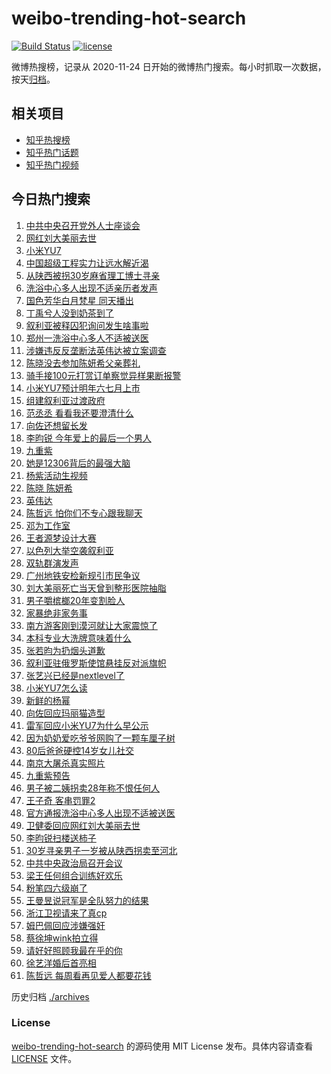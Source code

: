 # weibo-trending-hot-search

[![Build Status](https://github.com/justjavac/weibo-trending-hot-search/workflows/ci/badge.svg?branch=master)](https://github.com/justjavac/weibo-trending-hot-search/actions)
[![license](https://img.shields.io/github/license/justjavac/weibo-trending-hot-search)](https://github.com/justjavac/weibo-trending-hot-search/blob/master/LICENSE)

微博热搜榜，记录从 2020-11-24 日开始的微博热门搜索。每小时抓取一次数据，按天[归档](./archives)。

## 相关项目

- [知乎热搜榜](https://github.com/justjavac/zhihu-trending-top-search)
- [知乎热门话题](https://github.com/justjavac/zhihu-trending-hot-questions)
- [知乎热门视频](https://github.com/justjavac/zhihu-trending-hot-video)

## 今日热门搜索

<!-- BEGIN -->
<!-- 最后更新时间 Tue Dec 10 2024 01:09:21 GMT+0800 (China Standard Time) -->

1. [中共中央召开党外人士座谈会](https://s.weibo.com//weibo?q=%23%E4%B8%AD%E5%85%B1%E4%B8%AD%E5%A4%AE%E5%8F%AC%E5%BC%80%E5%85%9A%E5%A4%96%E4%BA%BA%E5%A3%AB%E5%BA%A7%E8%B0%88%E4%BC%9A%23&Refer=new_time)
1. [网红刘大美丽去世](https://s.weibo.com//weibo?q=%23%E7%BD%91%E7%BA%A2%E5%88%98%E5%A4%A7%E7%BE%8E%E4%B8%BD%E5%8E%BB%E4%B8%96%23&t=31&band_rank=1&Refer=top)
1. [小米YU7](https://s.weibo.com//weibo?q=%E5%B0%8F%E7%B1%B3YU7&t=31&band_rank=2&Refer=top)
1. [中国超级工程实力让远水解近渴](https://s.weibo.com//weibo?q=%23%E4%B8%AD%E5%9B%BD%E8%B6%85%E7%BA%A7%E5%B7%A5%E7%A8%8B%E5%AE%9E%E5%8A%9B%E8%AE%A9%E8%BF%9C%E6%B0%B4%E8%A7%A3%E8%BF%91%E6%B8%B4%23&t=31&band_rank=3&Refer=top)
1. [从陕西被拐30岁麻省理工博士寻亲](https://s.weibo.com//weibo?q=%23%E4%BB%8E%E9%99%95%E8%A5%BF%E8%A2%AB%E6%8B%9030%E5%B2%81%E9%BA%BB%E7%9C%81%E7%90%86%E5%B7%A5%E5%8D%9A%E5%A3%AB%E5%AF%BB%E4%BA%B2%23&t=31&band_rank=4&Refer=top)
1. [洗浴中心多人出现不适亲历者发声](https://s.weibo.com//weibo?q=%23%E6%B4%97%E6%B5%B4%E4%B8%AD%E5%BF%83%E5%A4%9A%E4%BA%BA%E5%87%BA%E7%8E%B0%E4%B8%8D%E9%80%82%E4%BA%B2%E5%8E%86%E8%80%85%E5%8F%91%E5%A3%B0%23&t=31&band_rank=4&Refer=top)
1. [国色芳华白月梵星 同天播出](https://s.weibo.com//weibo?q=%E5%9B%BD%E8%89%B2%E8%8A%B3%E5%8D%8E%E7%99%BD%E6%9C%88%E6%A2%B5%E6%98%9F%20%E5%90%8C%E5%A4%A9%E6%92%AD%E5%87%BA&t=31&band_rank=5&Refer=top)
1. [丁禹兮人没到奶茶到了](https://s.weibo.com//weibo?q=%E4%B8%81%E7%A6%B9%E5%85%AE%E4%BA%BA%E6%B2%A1%E5%88%B0%E5%A5%B6%E8%8C%B6%E5%88%B0%E4%BA%86&t=31&band_rank=36&Refer=top)
1. [叙利亚被释囚犯询问发生啥事啦](https://s.weibo.com//weibo?q=%23%E5%8F%99%E5%88%A9%E4%BA%9A%E8%A2%AB%E9%87%8A%E5%9B%9A%E7%8A%AF%E8%AF%A2%E9%97%AE%E5%8F%91%E7%94%9F%E5%95%A5%E4%BA%8B%E5%95%A6%23&t=31&band_rank=6&Refer=top)
1. [郑州一洗浴中心多人不适被送医](https://s.weibo.com//weibo?q=%23%E9%83%91%E5%B7%9E%E4%B8%80%E6%B4%97%E6%B5%B4%E4%B8%AD%E5%BF%83%E5%A4%9A%E4%BA%BA%E4%B8%8D%E9%80%82%E8%A2%AB%E9%80%81%E5%8C%BB%23&t=31&band_rank=48&Refer=top)
1. [涉嫌违反反垄断法英伟达被立案调查](https://s.weibo.com//weibo?q=%23%E6%B6%89%E5%AB%8C%E8%BF%9D%E5%8F%8D%E5%8F%8D%E5%9E%84%E6%96%AD%E6%B3%95%E8%8B%B1%E4%BC%9F%E8%BE%BE%E8%A2%AB%E7%AB%8B%E6%A1%88%E8%B0%83%E6%9F%A5%23&t=31&band_rank=8&Refer=top)
1. [陈晓没去参加陈妍希父亲葬礼](https://s.weibo.com//weibo?q=%23%E9%99%88%E6%99%93%E6%B2%A1%E5%8E%BB%E5%8F%82%E5%8A%A0%E9%99%88%E5%A6%8D%E5%B8%8C%E7%88%B6%E4%BA%B2%E8%91%AC%E7%A4%BC%23&t=31&band_rank=11&Refer=top)
1. [骑手接100元打赏订单察觉异样果断报警](https://s.weibo.com//weibo?q=%23%E9%AA%91%E6%89%8B%E6%8E%A5100%E5%85%83%E6%89%93%E8%B5%8F%E8%AE%A2%E5%8D%95%E5%AF%9F%E8%A7%89%E5%BC%82%E6%A0%B7%E6%9E%9C%E6%96%AD%E6%8A%A5%E8%AD%A6%23&t=31&band_rank=19&Refer=top)
1. [小米YU7预计明年六七月上市](https://s.weibo.com//weibo?q=%23%E5%B0%8F%E7%B1%B3YU7%E9%A2%84%E8%AE%A1%E6%98%8E%E5%B9%B4%E5%85%AD%E4%B8%83%E6%9C%88%E4%B8%8A%E5%B8%82%23&t=31&band_rank=9&Refer=top)
1. [组建叙利亚过渡政府](https://s.weibo.com//weibo?q=%23%E7%BB%84%E5%BB%BA%E5%8F%99%E5%88%A9%E4%BA%9A%E8%BF%87%E6%B8%A1%E6%94%BF%E5%BA%9C%23&t=31&band_rank=13&Refer=top)
1. [范丞丞 看看我还要澄清什么](https://s.weibo.com//weibo?q=%E8%8C%83%E4%B8%9E%E4%B8%9E%20%E7%9C%8B%E7%9C%8B%E6%88%91%E8%BF%98%E8%A6%81%E6%BE%84%E6%B8%85%E4%BB%80%E4%B9%88&t=31&band_rank=15&Refer=top)
1. [向佐还想留长发](https://s.weibo.com//weibo?q=%23%E5%90%91%E4%BD%90%E8%BF%98%E6%83%B3%E7%95%99%E9%95%BF%E5%8F%91%23&t=31&band_rank=20&Refer=top)
1. [李昀锐 今年爱上的最后一个男人](https://s.weibo.com//weibo?q=%E6%9D%8E%E6%98%80%E9%94%90%20%E4%BB%8A%E5%B9%B4%E7%88%B1%E4%B8%8A%E7%9A%84%E6%9C%80%E5%90%8E%E4%B8%80%E4%B8%AA%E7%94%B7%E4%BA%BA&t=31&band_rank=7&Refer=top)
1. [九重紫](https://s.weibo.com//weibo?q=%E4%B9%9D%E9%87%8D%E7%B4%AB&t=31&band_rank=18&Refer=top)
1. [她是12306背后的最强大脑](https://s.weibo.com//weibo?q=%23%E5%A5%B9%E6%98%AF12306%E8%83%8C%E5%90%8E%E7%9A%84%E6%9C%80%E5%BC%BA%E5%A4%A7%E8%84%91%23&t=31&band_rank=14&Refer=top)
1. [杨紫活动生视频](https://s.weibo.com//weibo?q=%23%E6%9D%A8%E7%B4%AB%E6%B4%BB%E5%8A%A8%E7%94%9F%E8%A7%86%E9%A2%91%23&t=31&band_rank=20&Refer=top)
1. [陈晓 陈妍希](https://s.weibo.com//weibo?q=%E9%99%88%E6%99%93%20%E9%99%88%E5%A6%8D%E5%B8%8C&t=31&band_rank=21&Refer=top)
1. [英伟达](https://s.weibo.com//weibo?q=%E8%8B%B1%E4%BC%9F%E8%BE%BE&t=31&band_rank=22&Refer=top)
1. [陈哲远 怕你们不专心跟我聊天](https://s.weibo.com//weibo?q=%E9%99%88%E5%93%B2%E8%BF%9C%20%E6%80%95%E4%BD%A0%E4%BB%AC%E4%B8%8D%E4%B8%93%E5%BF%83%E8%B7%9F%E6%88%91%E8%81%8A%E5%A4%A9&t=31&band_rank=23&Refer=top)
1. [邓为工作室](https://s.weibo.com//weibo?q=%E9%82%93%E4%B8%BA%E5%B7%A5%E4%BD%9C%E5%AE%A4&t=31&band_rank=12&Refer=top)
1. [王者源梦设计大赛](https://s.weibo.com//weibo?q=%23%E7%8E%8B%E8%80%85%E6%BA%90%E6%A2%A6%E8%AE%BE%E8%AE%A1%E5%A4%A7%E8%B5%9B%23&t=31&band_rank=25&Refer=top)
1. [以色列大举空袭叙利亚](https://s.weibo.com//weibo?q=%23%E4%BB%A5%E8%89%B2%E5%88%97%E5%A4%A7%E4%B8%BE%E7%A9%BA%E8%A2%AD%E5%8F%99%E5%88%A9%E4%BA%9A%23&t=31&band_rank=16&Refer=top)
1. [双轨群演发声](https://s.weibo.com//weibo?q=%23%E5%8F%8C%E8%BD%A8%E7%BE%A4%E6%BC%94%E5%8F%91%E5%A3%B0%23&t=31&band_rank=30&Refer=top)
1. [广州地铁安检新规引市民争议](https://s.weibo.com//weibo?q=%23%E5%B9%BF%E5%B7%9E%E5%9C%B0%E9%93%81%E5%AE%89%E6%A3%80%E6%96%B0%E8%A7%84%E5%BC%95%E5%B8%82%E6%B0%91%E4%BA%89%E8%AE%AE%23&t=31&band_rank=33&Refer=top)
1. [刘大美丽死亡当天曾到整形医院抽脂](https://s.weibo.com//weibo?q=%23%E5%88%98%E5%A4%A7%E7%BE%8E%E4%B8%BD%E6%AD%BB%E4%BA%A1%E5%BD%93%E5%A4%A9%E6%9B%BE%E5%88%B0%E6%95%B4%E5%BD%A2%E5%8C%BB%E9%99%A2%E6%8A%BD%E8%84%82%23&t=31&band_rank=10&Refer=top)
1. [男子嚼槟榔20年变割脸人](https://s.weibo.com//weibo?q=%23%E7%94%B7%E5%AD%90%E5%9A%BC%E6%A7%9F%E6%A6%9420%E5%B9%B4%E5%8F%98%E5%89%B2%E8%84%B8%E4%BA%BA%23&t=31&band_rank=27&Refer=top)
1. [家暴绝非家务事](https://s.weibo.com//weibo?q=%23%E5%AE%B6%E6%9A%B4%E7%BB%9D%E9%9D%9E%E5%AE%B6%E5%8A%A1%E4%BA%8B%23&t=31&band_rank=47&Refer=top)
1. [南方游客刚到漠河就让大家震惊了](https://s.weibo.com//weibo?q=%23%E5%8D%97%E6%96%B9%E6%B8%B8%E5%AE%A2%E5%88%9A%E5%88%B0%E6%BC%A0%E6%B2%B3%E5%B0%B1%E8%AE%A9%E5%A4%A7%E5%AE%B6%E9%9C%87%E6%83%8A%E4%BA%86%23&t=31&band_rank=17&Refer=top)
1. [本科专业大洗牌意味着什么](https://s.weibo.com//weibo?q=%23%E6%9C%AC%E7%A7%91%E4%B8%93%E4%B8%9A%E5%A4%A7%E6%B4%97%E7%89%8C%E6%84%8F%E5%91%B3%E7%9D%80%E4%BB%80%E4%B9%88%23&t=31&band_rank=32&Refer=top)
1. [张若昀为扔烟头道歉](https://s.weibo.com//weibo?q=%23%E5%BC%A0%E8%8B%A5%E6%98%80%E4%B8%BA%E6%89%94%E7%83%9F%E5%A4%B4%E9%81%93%E6%AD%89%23&t=31&band_rank=26&Refer=top)
1. [叙利亚驻俄罗斯使馆悬挂反对派旗帜](https://s.weibo.com//weibo?q=%23%E5%8F%99%E5%88%A9%E4%BA%9A%E9%A9%BB%E4%BF%84%E7%BD%97%E6%96%AF%E4%BD%BF%E9%A6%86%E6%82%AC%E6%8C%82%E5%8F%8D%E5%AF%B9%E6%B4%BE%E6%97%97%E5%B8%9C%23&t=31&band_rank=35&Refer=top)
1. [张艺兴已经是nextlevel了](https://s.weibo.com//weibo?q=%E5%BC%A0%E8%89%BA%E5%85%B4%E5%B7%B2%E7%BB%8F%E6%98%AFnextlevel%E4%BA%86&t=31&band_rank=23&Refer=top)
1. [小米YU7怎么读](https://s.weibo.com//weibo?q=%E5%B0%8F%E7%B1%B3YU7%E6%80%8E%E4%B9%88%E8%AF%BB&t=31&band_rank=38&Refer=top)
1. [新鲜的杨幂](https://s.weibo.com//weibo?q=%23%E6%96%B0%E9%B2%9C%E7%9A%84%E6%9D%A8%E5%B9%82%23&t=31&band_rank=29&Refer=top)
1. [向佐回应玛丽猫造型](https://s.weibo.com//weibo?q=%23%E5%90%91%E4%BD%90%E5%9B%9E%E5%BA%94%E7%8E%9B%E4%B8%BD%E7%8C%AB%E9%80%A0%E5%9E%8B%23&t=31&band_rank=39&Refer=top)
1. [雷军回应小米YU7为什么早公示](https://s.weibo.com//weibo?q=%23%E9%9B%B7%E5%86%9B%E5%9B%9E%E5%BA%94%E5%B0%8F%E7%B1%B3YU7%E4%B8%BA%E4%BB%80%E4%B9%88%E6%97%A9%E5%85%AC%E7%A4%BA%23&t=31&band_rank=39&Refer=top)
1. [因为奶奶爱吃爷爷网购了一颗车厘子树](https://s.weibo.com//weibo?q=%23%E5%9B%A0%E4%B8%BA%E5%A5%B6%E5%A5%B6%E7%88%B1%E5%90%83%E7%88%B7%E7%88%B7%E7%BD%91%E8%B4%AD%E4%BA%86%E4%B8%80%E9%A2%97%E8%BD%A6%E5%8E%98%E5%AD%90%E6%A0%91%23&t=31&band_rank=44&Refer=top)
1. [80后爸爸硬控14岁女儿社交](https://s.weibo.com//weibo?q=%2380%E5%90%8E%E7%88%B8%E7%88%B8%E7%A1%AC%E6%8E%A714%E5%B2%81%E5%A5%B3%E5%84%BF%E7%A4%BE%E4%BA%A4%23&t=31&band_rank=34&Refer=top)
1. [南京大屠杀真实照片](https://s.weibo.com//weibo?q=%23%E5%8D%97%E4%BA%AC%E5%A4%A7%E5%B1%A0%E6%9D%80%E7%9C%9F%E5%AE%9E%E7%85%A7%E7%89%87%23&t=31&band_rank=24&Refer=top)
1. [九重紫预告](https://s.weibo.com//weibo?q=%23%E4%B9%9D%E9%87%8D%E7%B4%AB%E9%A2%84%E5%91%8A%23&t=31&band_rank=44&Refer=top)
1. [男子被二姨拐卖28年称不恨任何人](https://s.weibo.com//weibo?q=%23%E7%94%B7%E5%AD%90%E8%A2%AB%E4%BA%8C%E5%A7%A8%E6%8B%90%E5%8D%9628%E5%B9%B4%E7%A7%B0%E4%B8%8D%E6%81%A8%E4%BB%BB%E4%BD%95%E4%BA%BA%23&t=31&band_rank=28&Refer=top)
1. [王子奇 客串罚罪2](https://s.weibo.com//weibo?q=%E7%8E%8B%E5%AD%90%E5%A5%87%20%E5%AE%A2%E4%B8%B2%E7%BD%9A%E7%BD%AA2&t=31&band_rank=31&Refer=top)
1. [官方通报洗浴中心多人出现不适被送医](https://s.weibo.com//weibo?q=%23%E5%AE%98%E6%96%B9%E9%80%9A%E6%8A%A5%E6%B4%97%E6%B5%B4%E4%B8%AD%E5%BF%83%E5%A4%9A%E4%BA%BA%E5%87%BA%E7%8E%B0%E4%B8%8D%E9%80%82%E8%A2%AB%E9%80%81%E5%8C%BB%23&t=31&band_rank=47&Refer=top)
1. [卫健委回应网红刘大美丽去世](https://s.weibo.com//weibo?q=%23%E5%8D%AB%E5%81%A5%E5%A7%94%E5%9B%9E%E5%BA%94%E7%BD%91%E7%BA%A2%E5%88%98%E5%A4%A7%E7%BE%8E%E4%B8%BD%E5%8E%BB%E4%B8%96%23&t=31&band_rank=45&Refer=top)
1. [李昀锐扫楼送柿子](https://s.weibo.com//weibo?q=%23%E6%9D%8E%E6%98%80%E9%94%90%E6%89%AB%E6%A5%BC%E9%80%81%E6%9F%BF%E5%AD%90%23&t=31&band_rank=49&Refer=top)
1. [30岁寻亲男子一岁被从陕西拐卖至河北](https://s.weibo.com//weibo?q=%2330%E5%B2%81%E5%AF%BB%E4%BA%B2%E7%94%B7%E5%AD%90%E4%B8%80%E5%B2%81%E8%A2%AB%E4%BB%8E%E9%99%95%E8%A5%BF%E6%8B%90%E5%8D%96%E8%87%B3%E6%B2%B3%E5%8C%97%23&t=31&band_rank=50&Refer=top)
1. [中共中央政治局召开会议](https://s.weibo.com//weibo?q=%23%E4%B8%AD%E5%85%B1%E4%B8%AD%E5%A4%AE%E6%94%BF%E6%B2%BB%E5%B1%80%E5%8F%AC%E5%BC%80%E4%BC%9A%E8%AE%AE%23&Refer=new_time)
1. [梁王任何组合训练好欢乐](https://s.weibo.com//weibo?q=%23%E6%A2%81%E7%8E%8B%E4%BB%BB%E4%BD%95%E7%BB%84%E5%90%88%E8%AE%AD%E7%BB%83%E5%A5%BD%E6%AC%A2%E4%B9%90%23&t=31&band_rank=25&Refer=top)
1. [粉笔四六级崩了](https://s.weibo.com//weibo?q=%E7%B2%89%E7%AC%94%E5%9B%9B%E5%85%AD%E7%BA%A7%E5%B4%A9%E4%BA%86&t=31&band_rank=37&Refer=top)
1. [王曼昱说冠军是全队努力的结果](https://s.weibo.com//weibo?q=%23%E7%8E%8B%E6%9B%BC%E6%98%B1%E8%AF%B4%E5%86%A0%E5%86%9B%E6%98%AF%E5%85%A8%E9%98%9F%E5%8A%AA%E5%8A%9B%E7%9A%84%E7%BB%93%E6%9E%9C%23&t=31&band_rank=40&Refer=top)
1. [浙江卫视请来了真cp](https://s.weibo.com//weibo?q=%E6%B5%99%E6%B1%9F%E5%8D%AB%E8%A7%86%E8%AF%B7%E6%9D%A5%E4%BA%86%E7%9C%9Fcp&t=31&band_rank=41&Refer=top)
1. [姆巴佩回应涉嫌强奸](https://s.weibo.com//weibo?q=%23%E5%A7%86%E5%B7%B4%E4%BD%A9%E5%9B%9E%E5%BA%94%E6%B6%89%E5%AB%8C%E5%BC%BA%E5%A5%B8%23&t=31&band_rank=42&Refer=top)
1. [蔡徐坤wink拍立得](https://s.weibo.com//weibo?q=%23%E8%94%A1%E5%BE%90%E5%9D%A4wink%E6%8B%8D%E7%AB%8B%E5%BE%97%23&t=31&band_rank=43&Refer=top)
1. [请好好照顾我最在乎的你](https://s.weibo.com//weibo?q=%23%E8%AF%B7%E5%A5%BD%E5%A5%BD%E7%85%A7%E9%A1%BE%E6%88%91%E6%9C%80%E5%9C%A8%E4%B9%8E%E7%9A%84%E4%BD%A0%23&t=31&band_rank=46&Refer=top)
1. [徐艺洋婚后首亮相](https://s.weibo.com//weibo?q=%23%E5%BE%90%E8%89%BA%E6%B4%8B%E5%A9%9A%E5%90%8E%E9%A6%96%E4%BA%AE%E7%9B%B8%23&t=31&band_rank=49&Refer=top)
1. [陈哲远 每周看再见爱人都要花钱](https://s.weibo.com//weibo?q=%E9%99%88%E5%93%B2%E8%BF%9C%20%E6%AF%8F%E5%91%A8%E7%9C%8B%E5%86%8D%E8%A7%81%E7%88%B1%E4%BA%BA%E9%83%BD%E8%A6%81%E8%8A%B1%E9%92%B1&t=31&band_rank=50&Refer=top)

<!-- END -->

历史归档 [./archives](./archives)

### License

[weibo-trending-hot-search](https://github.com/justjavac/weibo-trending-hot-search) 的源码使用 MIT License
发布。具体内容请查看 [LICENSE](./LICENSE) 文件。
